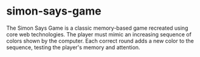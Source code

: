 # simon-says-game
The Simon Says Game is a classic memory-based game recreated using core web technologies. The player must mimic an increasing sequence of colors shown by the computer. Each correct round adds a new color to the sequence, testing the player's memory and attention.
